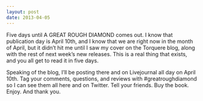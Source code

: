 ```yaml
---
layout: post
date: 2013-04-05
---
```


Five days until A GREAT ROUGH DIAMOND comes out. I know that publication day is April 10th, and I know that we are right now in the month of April, but it didn’t hit me until I saw my cover on the Torquere blog, along with the rest of next week’s new releases. This is a real thing that exists, and you all get to read it in five days.

Speaking of the blog, I’ll be posting there and on Livejournal all day on April 10th. Tag your comments, questions, and reviews with #greatroughdiamond so I can see them all here and on Twitter. Tell your friends. Buy the book. Enjoy. And thank you. 
